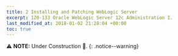 ```yaml
---
title: 2 Installing and Patching WebLogic Server
excerpt: 1Z0-133 Oracle WebLogic Server 12c Administration I.
last_modified_at: 2018-01-02 21:28:04 +00:00
toc: true
---
```


:warning: **NOTE:**  Under Construction :construction:.
{: .notice--warning}
